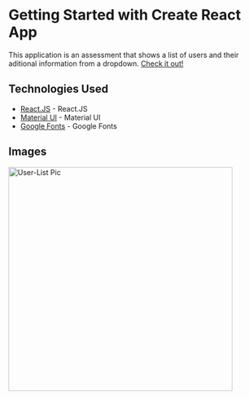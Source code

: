# Getting Started with Create React App


This application is an assessment that shows a list of users and their aditional information from a dropdown.
[Check it out!](https://gcloud11.github.io/Veryable/)

## Technologies Used
* [React.JS](https://reactjs.org/) - React.JS
* [Material UI](https://material-ui.com/) - Material UI
* [Google Fonts](https://fonts.google.com/) - Google Fonts

## Images

<img width="440" alt="User-List Pic" src="https://user-images.githubusercontent.com/67169488/127386383-53b9b879-0564-4eae-867b-5fe9a088a1a9.png">


